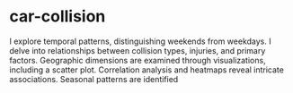 # car-collision
 I explore temporal patterns, distinguishing weekends from weekdays. I delve into relationships between collision types, injuries, and primary factors. Geographic dimensions are examined through visualizations, including a scatter plot. Correlation analysis and heatmaps reveal intricate associations. Seasonal patterns are identified
